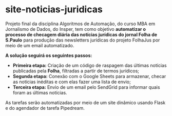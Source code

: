 # site-noticias-juridicas

Projeto final da disciplina Algoritmos de Automação, do curso MBA em Jornalismo de Dados, do Insper, tem como objetivo **automatizar o processo de checagem diária das notícias jurídicas do jornal Folha de S.Paulo** para produção das newsletters jurídicas do projeto FolhaJus por meio de um email automatizado.


**A solução seguirá os seguintes passos:**


* **Primeira etapa:** Criação de um código de raspagem das últimas notícias publicadas pela **Folha**, filtradas a partir de termos jurídicos;
* **Segunda etapa:** Conexão com o Google Sheets para armazenar, checar as notícias inéditas e com elas fazer uma lista de envio;
* **Terceira etapa:** Envio de um email pelo SendGrid para informar quais foram as últimas notícias.

As tarefas serão automatizadas por meio de um site dinâmico usando Flask e do agendador de tarefa Pipedream.
